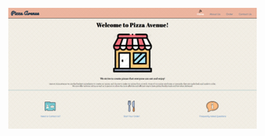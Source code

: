 ![](https://github.com/jeyla380/school_work/blob/main/web_programming/xhtml_fundamentals/pizza_two/pizza_two_website.png)
